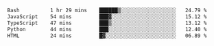 <!--START_SECTION:waka-->

```txt
Bash          1 hr 29 mins    ██████▒░░░░░░░░░░░░░░░░░░   24.79 %
JavaScript    54 mins         ███▓░░░░░░░░░░░░░░░░░░░░░   15.12 %
TypeScript    47 mins         ███▒░░░░░░░░░░░░░░░░░░░░░   13.12 %
Python        44 mins         ███░░░░░░░░░░░░░░░░░░░░░░   12.40 %
HTML          24 mins         █▓░░░░░░░░░░░░░░░░░░░░░░░   06.89 %
```

<!--END_SECTION:waka--> 
 
